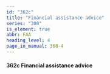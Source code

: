 ```yaml
---
id: "362c"
title: "Financial assistance advice"
series: "300"
is_element: true
abbr: FAA
heading_level: 4
page_in_manual: 360-4
---
```


#### 362c Financial assistance advice